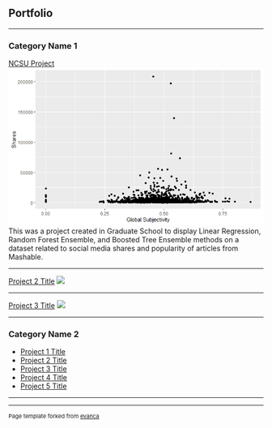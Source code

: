 ## Portfolio

---

### Category Name 1 

[NCSU Project](https://stefaneet.github.io/Project2/)
<img src="images/plotSubject.png?raw=true"/>
This was a project created in Graduate School to display Linear Regression, Random Forest Ensemble, and Boosted Tree Ensemble methods on a dataset related to social media shares and popularity of articles from Mashable.

---
[Project 2 Title](/pdf/sample_presentation.pdf)
<img src="images/dummy_thumbnail.jpg?raw=true"/>

---
[Project 3 Title](http://example.com/)
<img src="images/dummy_thumbnail.jpg?raw=true"/>

---

### Category Name 2

- [Project 1 Title](http://example.com/)
- [Project 2 Title](http://example.com/)
- [Project 3 Title](http://example.com/)
- [Project 4 Title](http://example.com/)
- [Project 5 Title](http://example.com/)

---




---
<p style="font-size:11px">Page template forked from <a href="https://github.com/evanca/quick-portfolio">evanca</a></p>
<!-- Remove above link if you don't want to attibute -->
